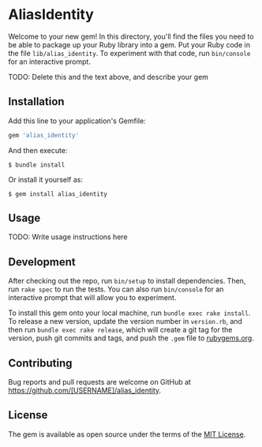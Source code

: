 # AliasIdentity

Welcome to your new gem! In this directory, you'll find the files you need to be able to package up your Ruby library into a gem. Put your Ruby code in the file `lib/alias_identity`. To experiment with that code, run `bin/console` for an interactive prompt.

TODO: Delete this and the text above, and describe your gem

## Installation

Add this line to your application's Gemfile:

```ruby
gem 'alias_identity'
```

And then execute:

    $ bundle install

Or install it yourself as:

    $ gem install alias_identity

## Usage

TODO: Write usage instructions here

## Development

After checking out the repo, run `bin/setup` to install dependencies. Then, run `rake spec` to run the tests. You can also run `bin/console` for an interactive prompt that will allow you to experiment.

To install this gem onto your local machine, run `bundle exec rake install`. To release a new version, update the version number in `version.rb`, and then run `bundle exec rake release`, which will create a git tag for the version, push git commits and tags, and push the `.gem` file to [rubygems.org](https://rubygems.org).

## Contributing

Bug reports and pull requests are welcome on GitHub at https://github.com/[USERNAME]/alias_identity.


## License

The gem is available as open source under the terms of the [MIT License](https://opensource.org/licenses/MIT).

